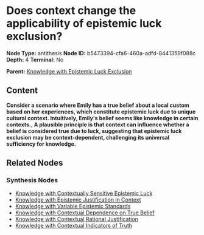# Does context change the applicability of epistemic luck exclusion?

**Node Type:** antithesis
**Node ID:** b5473394-cfa6-460a-adfd-8441359f088c
**Depth:** 4
**Terminal:** No

**Parent:** [Knowledge with Epistemic Luck Exclusion](knowledge-with-epistemic-luck-exclusion-synthesis-125a3d72-3d5d-47cd-8e3f-26317810734f.md)

## Content

**Consider a scenario where Emily has a true belief about a local custom based on her experiences, which constitute epistemic luck due to unique cultural context. Intuitively, Emily's belief seems like knowledge in certain contexts.**, **A plausible principle is that context can influence whether a belief is considered true due to luck, suggesting that epistemic luck exclusion may be context-dependent, challenging its universal sufficiency for knowledge.**

## Related Nodes

### Synthesis Nodes

- [Knowledge with Contextually Sensitive Epistemic Luck](knowledge-with-contextually-sensitive-epistemic-luck-synthesis-9fcbd8cc-a757-4ad2-9f12-f92ef1ddc60d.md)
- [Knowledge with Epistemic Justification in Context](knowledge-with-epistemic-justification-in-context-synthesis-f4426fb4-09a7-41c5-a202-b2d5d19aa210.md)
- [Knowledge with Variable Epistemic Standards](knowledge-with-variable-epistemic-standards-synthesis-1ebde705-c071-47a4-b393-2ff843e8a633.md)
- [Knowledge with Contextual Dependence on True Belief](knowledge-with-contextual-dependence-on-true-belief-synthesis-082ae093-9f34-4df2-b5de-78e2c80a65a0.md)
- [Knowledge with Contextual Rational Justification](knowledge-with-contextual-rational-justification-synthesis-b689482c-dd5e-4aa0-ae54-f3b1103a1652.md)
- [Knowledge with Contextual Indicators of Truth](knowledge-with-contextual-indicators-of-truth-synthesis-0fba30ce-319e-4d6e-bae1-726fb94a2cd0.md)
